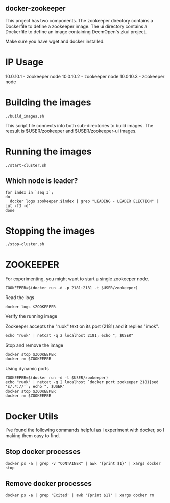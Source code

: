 docker-zookeeper
----------------

This project has two components. The zookeeper directory contains a Dockerfile to define a zookeeper image. The ui directory contains a Dockerfile to define an image containing DeemOpen's zkui project.

Make sure you have wget and docker installed.

# IP Usage

10.0.10.1 - zookeeper node
10.0.10.2 - zookeeper node
10.0.10.3 - zookeeper node

# Building the images

```
./build_images.sh
```

This script file connects into both sub-directories to build images. The reesult is $USER/zookeeper and $USER/zookeeper-ui images.

# Running the images

```
./start-cluster.sh
```

## Which node is leader?

```
for index in `seq 3`;
do
  docker logs zookeeper.$index | grep "LEADING - LEADER ELECTION" | cut -f3 -d' '
done
```

# Stopping the images

```
./stop-cluster.sh
```

# ZOOKEEPER

For experimenting, you might want to start a single zookeeper node.

```
ZOOKEEPER=$(docker run -d -p 2181:2181 -t $USER/zookeeper)
```

Read the logs

```
docker logs $ZOOKEEPER
```

Verify the running image

Zookeeper accepts the "ruok" text on its port (2181) and it replies "imok".

```
echo "ruok" | netcat -q 2 localhost 2181; echo ", $USER"
```

Stop and remove the image

```
docker stop $ZOOKEEPER
docker rm $ZOOKEEPER
```

Using dynamic ports

```
ZOOKEEPER=$(docker run -d -t $USER/zookeeper)
echo "ruok" | netcat -q 2 localhost `docker port zookeeper 2181|sed 's/.*://'`; echo ", $USER"
docker stop $ZOOKEEPER
docker rm $ZOOKEEPER
```

# Docker Utils

I've found the following commands helpful as I experiment with docker, so I making them easy to find.

## Stop docker processes

```
docker ps -a | grep -v "CONTAINER" | awk '{print $1}' | xargs docker stop
```

## Remove docker processes

```
docker ps -a | grep 'Exited' | awk '{print $1}' | xargs docker rm
```

